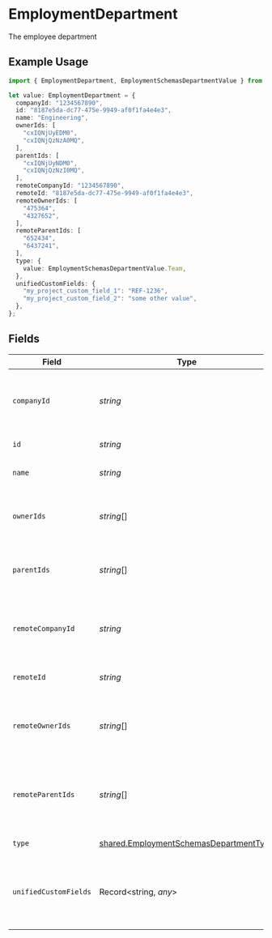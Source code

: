 # EmploymentDepartment

The employee department

## Example Usage

```typescript
import { EmploymentDepartment, EmploymentSchemasDepartmentValue } from "@stackone/stackone-client-ts/sdk/models/shared";

let value: EmploymentDepartment = {
  companyId: "1234567890",
  id: "8187e5da-dc77-475e-9949-af0f1fa4e4e3",
  name: "Engineering",
  ownerIds: [
    "cxIQNjUyEDM0",
    "cxIQNjQzNzA0MQ",
  ],
  parentIds: [
    "cxIQNjUyNDM0",
    "cxIQNjQzNzI0MQ",
  ],
  remoteCompanyId: "1234567890",
  remoteId: "8187e5da-dc77-475e-9949-af0f1fa4e4e3",
  remoteOwnerIds: [
    "475364",
    "4327652",
  ],
  remoteParentIds: [
    "652434",
    "6437241",
  ],
  type: {
    value: EmploymentSchemasDepartmentValue.Team,
  },
  unifiedCustomFields: {
    "my_project_custom_field_1": "REF-1236",
    "my_project_custom_field_2": "some other value",
  },
};
```

## Fields

| Field                                                                                                   | Type                                                                                                    | Required                                                                                                | Description                                                                                             | Example                                                                                                 |
| ------------------------------------------------------------------------------------------------------- | ------------------------------------------------------------------------------------------------------- | ------------------------------------------------------------------------------------------------------- | ------------------------------------------------------------------------------------------------------- | ------------------------------------------------------------------------------------------------------- |
| `companyId`                                                                                             | *string*                                                                                                | :heavy_minus_sign:                                                                                      | The id of the company that the group belongs to                                                         | 1234567890                                                                                              |
| `id`                                                                                                    | *string*                                                                                                | :heavy_minus_sign:                                                                                      | Unique identifier                                                                                       | 8187e5da-dc77-475e-9949-af0f1fa4e4e3                                                                    |
| `name`                                                                                                  | *string*                                                                                                | :heavy_minus_sign:                                                                                      | The name of the group                                                                                   | Engineering                                                                                             |
| `ownerIds`                                                                                              | *string*[]                                                                                              | :heavy_minus_sign:                                                                                      | The list of group owner ids of the given group                                                          | [<br/>"cxIQNjUyEDM0",<br/>"cxIQNjQzNzA0MQ"<br/>]                                                        |
| `parentIds`                                                                                             | *string*[]                                                                                              | :heavy_minus_sign:                                                                                      | The list of parent group ids of the given group                                                         | [<br/>"cxIQNjUyNDM0",<br/>"cxIQNjQzNzI0MQ"<br/>]                                                        |
| `remoteCompanyId`                                                                                       | *string*                                                                                                | :heavy_minus_sign:                                                                                      | Provider's id of the company that the group belongs to                                                  | 1234567890                                                                                              |
| `remoteId`                                                                                              | *string*                                                                                                | :heavy_minus_sign:                                                                                      | Provider's unique identifier                                                                            | 8187e5da-dc77-475e-9949-af0f1fa4e4e3                                                                    |
| `remoteOwnerIds`                                                                                        | *string*[]                                                                                              | :heavy_minus_sign:                                                                                      | The list of remote group owner ids of the given group                                                   | [<br/>"475364",<br/>"4327652"<br/>]                                                                     |
| `remoteParentIds`                                                                                       | *string*[]                                                                                              | :heavy_minus_sign:                                                                                      | Provider's list of parent group remote ids of the given group                                           | [<br/>"652434",<br/>"6437241"<br/>]                                                                     |
| `type`                                                                                                  | [shared.EmploymentSchemasDepartmentType](../../../sdk/models/shared/employmentschemasdepartmenttype.md) | :heavy_minus_sign:                                                                                      | The type of the group                                                                                   |                                                                                                         |
| `unifiedCustomFields`                                                                                   | Record<string, *any*>                                                                                   | :heavy_minus_sign:                                                                                      | Custom Unified Fields configured in your StackOne project                                               | {<br/>"my_project_custom_field_1": "REF-1236",<br/>"my_project_custom_field_2": "some other value"<br/>} |